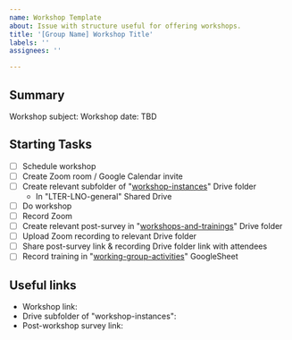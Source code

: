 ```yaml
---
name: Workshop Template
about: Issue with structure useful for offering workshops.
title: '[Group Name] Workshop Title'
labels: ''
assignees: ''

---
```


## Summary

Workshop subject: 
Workshop date: TBD

## Starting Tasks

- [ ] Schedule workshop
- [ ] Create Zoom room / Google Calendar invite
- [ ] Create relevant subfolder of "[workshop-instances](https://drive.google.com/drive/folders/1bfDYw7W2mmFgf2bvtv6ZMPU1bMaJUysF)" Drive folder
    - In "LTER-LNO-general" Shared Drive
- [ ] Do workshop
- [ ] Record Zoom
- [ ] Create relevant post-survey in "[workshops-and-trainings](https://drive.google.com/drive/folders/0B2bffCSnw4I4SUxwOHcyc1FOUFk?resourcekey=0-9F_CtBykNxclDr2ga6aRyQ)" Drive folder
- [ ] Upload Zoom recording to relevant Drive folder
- [ ] Share post-survey link & recording Drive folder link with attendees
- [ ] Record training in "[working-group-activities](https://docs.google.com/spreadsheets/d/1Bn7i0DtkZzUgTGasSkoU9-KsZ1wq8JuPMb9qI8Rizu0/edit?gid=476302242#gid=476302242)" GoogleSheet

## Useful links

- Workshop link: 
- Drive subfolder of "workshop-instances": 
- Post-workshop survey link: 
